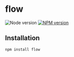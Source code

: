# flow

![Node version][node-image] [![NPM version][npm-image]][npm-url]

## Installation

```
npm install flow
```

[npm-url]: https://www.npmjs.com/package/flow
[npm-image]: https://img.shields.io/npm/v/flow.svg
[node-image]: https://img.shields.io/node/v/flow.svg
